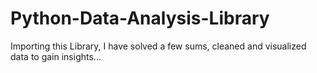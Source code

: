 # Python-Data-Analysis-Library
Importing this Library, I have solved a few sums, cleaned and visualized data to gain insights...
